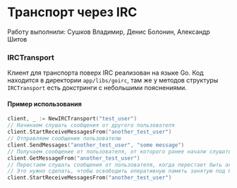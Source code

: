 # Транспорт через IRC

Работу выполнили: Сушков Владимир, Денис Болонин, Александр Шитов

### IRCTransport

Клиент для транспорта поверх IRC реализован на языке Go.
Код находится в директории `app/libs/goirc`, там же у методов структуры `IRCTransport` есть докстринги с небольшими пояснениями.

#### Пример использования

```go
client, _ := NewIRCTransport("test_user")
// Начинаем слушать сообщения от другого пользователя
client.StartReceiveMessagesFrom("another_test_user")
// Отправляем сообщение пользователю
client.SendMessages("another_test_user", "some message")
// Получаем сообщение от пользователя, от которого ранее начали слушать сообщения 
client.GetMessageFrom("another_test_user")
// Перестаем слушать сообщения от пользователя, когда перестает быть актуально. 
// Это нужно сделать, чтобы освободить оперативную память занятую под буфер для сообщений данного пользователя
client.StartReceiveMessagesFrom("another_test_user")
```
